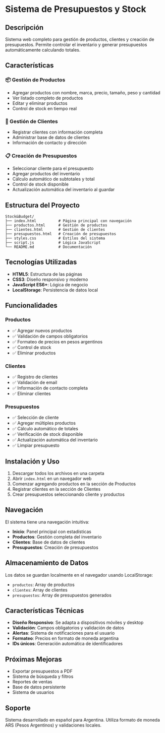 # Sistema de Presupuestos y Stock

## Descripción
Sistema web completo para gestión de productos, clientes y creación de presupuestos. Permite controlar el inventario y generar presupuestos automáticamente calculando totales.

## Características

### 📦 Gestión de Productos
- Agregar productos con nombre, marca, precio, tamaño, peso y cantidad
- Ver listado completo de productos
- Editar y eliminar productos
- Control de stock en tiempo real

### 👥 Gestión de Clientes
- Registrar clientes con información completa
- Administrar base de datos de clientes
- Información de contacto y dirección

### 📋 Creación de Presupuestos
- Seleccionar cliente para el presupuesto
- Agregar productos del inventario
- Cálculo automático de subtotales y total
- Control de stock disponible
- Actualización automática del inventario al guardar

## Estructura del Proyecto

```
Stock&Budget/
├── index.html          # Página principal con navegación
├── productos.html      # Gestión de productos
├── clientes.html       # Gestión de clientes
├── presupuestos.html   # Creación de presupuestos
├── styles.css          # Estilos del sistema
├── script.js           # Lógica JavaScript
└── README.md           # Documentación
```

## Tecnologías Utilizadas

- **HTML5**: Estructura de las páginas
- **CSS3**: Diseño responsivo y moderno
- **JavaScript ES6+**: Lógica de negocio
- **LocalStorage**: Persistencia de datos local

## Funcionalidades

### Productos
- ✅ Agregar nuevos productos
- ✅ Validación de campos obligatorios
- ✅ Formateo de precios en pesos argentinos
- ✅ Control de stock
- ✅ Eliminar productos

### Clientes
- ✅ Registro de clientes
- ✅ Validación de email
- ✅ Información de contacto completa
- ✅ Eliminar clientes

### Presupuestos
- ✅ Selección de cliente
- ✅ Agregar múltiples productos
- ✅ Cálculo automático de totales
- ✅ Verificación de stock disponible
- ✅ Actualización automática del inventario
- ✅ Limpiar presupuesto

## Instalación y Uso

1. Descargar todos los archivos en una carpeta
2. Abrir `index.html` en un navegador web
3. Comenzar agregando productos en la sección de Productos
4. Registrar clientes en la sección de Clientes
5. Crear presupuestos seleccionando cliente y productos

## Navegación

El sistema tiene una navegación intuitiva:
- **Inicio**: Panel principal con estadísticas
- **Productos**: Gestión completa del inventario
- **Clientes**: Base de datos de clientes
- **Presupuestos**: Creación de presupuestos

## Almacenamiento de Datos

Los datos se guardan localmente en el navegador usando LocalStorage:
- `productos`: Array de productos
- `clientes`: Array de clientes  
- `presupuestos`: Array de presupuestos generados

## Características Técnicas

- **Diseño Responsivo**: Se adapta a dispositivos móviles y desktop
- **Validación**: Campos obligatorios y validación de datos
- **Alertas**: Sistema de notificaciones para el usuario
- **Formateo**: Precios en formato de moneda argentina
- **IDs únicos**: Generación automática de identificadores

## Próximas Mejoras

- Exportar presupuestos a PDF
- Sistema de búsqueda y filtros
- Reportes de ventas
- Base de datos persistente
- Sistema de usuarios

## Soporte

Sistema desarrollado en español para Argentina. Utiliza formato de moneda ARS (Pesos Argentinos) y validaciones locales. 